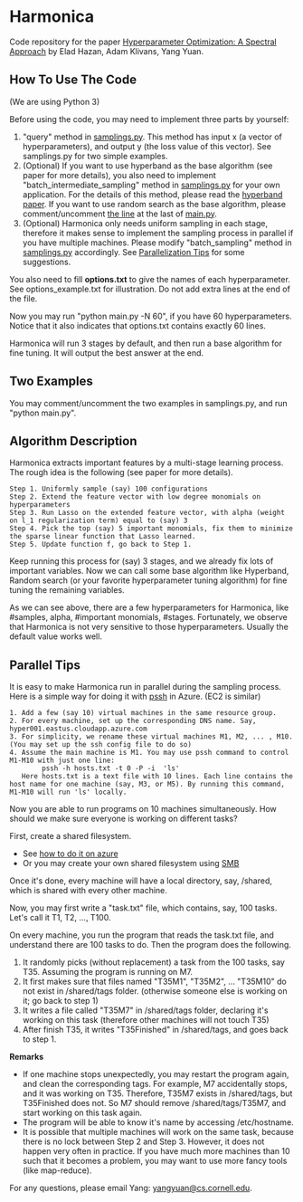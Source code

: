 # Harmonica
Code repository for the paper [Hyperparameter Optimization: A Spectral Approach](https://arxiv.org/abs/1706.00764) by Elad Hazan, Adam Klivans, Yang Yuan.

## How To Use The Code

(We are using Python 3)

Before using the code, you may need to implement three parts by yourself:
1. "query" method in [samplings.py](https://github.com/callowbird/Harmonica/blob/master/samplings.py). This method has input x (a vector of hyperparameters), and output y (the loss value of this vector). See samplings.py for two simple examples.
2. (Optional) If you want to use hyperband as the base algorithm (see paper for more details), you also need to implement "batch_intermediate_sampling" method in [samplings.py](https://github.com/callowbird/Harmonica/blob/master/samplings.py) for your own application. For the details of this method, please read the [hyperband paper](https://arxiv.org/abs/1603.06560). If you want to use random search as the base algorithm, please comment/uncomment [the line](https://github.com/callowbird/Harmonica/blob/master/main.py#L101) at the last of [main.py](https://github.com/callowbird/Harmonica/blob/master/main.py).
3. (Optional) Harmonica only needs uniform sampling in each stage, therefore it makes sense to implement the sampling process in parallel if you have multiple machines. Please modify "batch_sampling" method in [samplings.py](https://github.com/callowbird/Harmonica/blob/master/samplings.py) accordingly. See [Parallelization Tips](https://github.com/callowbird/Harmonica#parallel-tips) for some suggestions.

You also need to fill **options.txt** to give the names of each hyperparameter. See options_example.txt for illustration. Do not add extra lines at the end of the file.

Now you may run "python main.py -N 60", if you have 60 hyperparameters. Notice that it also indicates that options.txt contains exactly 60 lines.

Harmonica will run 3 stages by default, and then run a base algorithm for fine tuning. It will output the best answer at the end.

## Two Examples

You may comment/uncomment the two examples in samplings.py, and run "python main.py".

## Algorithm Description

Harmonica extracts important features by a multi-stage learning process. The rough idea is the following (see paper for more details).

    Step 1. Uniformly sample (say) 100 configurations
    Step 2. Extend the feature vector with low degree monomials on hyperparameters
    Step 3. Run Lasso on the extended feature vector, with alpha (weight on l_1 regularization term) equal to (say) 3
    Step 4. Pick the top (say) 5 important monomials, fix them to minimize the sparse linear function that Lasso learned.
    Step 5. Update function f, go back to Step 1.

Keep running this process for (say) 3 stages, and we already fix lots of important variables. Now we can call some base algorithm like Hyperband, Random search (or your favorite hyperparameter tuning algorithm) for fine tuning the remaining variables.

As we can see above, there are a few hyperparameters for Harmonica, like #samples, alpha, #important monomials, #stages. Fortunately, we observe that Harmonica is not very sensitive to those hyperparameters. Usually the default value works well.

## Parallel Tips
It is easy to make Harmonica run in parallel during the sampling process. Here is a simple way for doing it with [pssh](https://linux.die.net/man/1/pssh) in Azure. (EC2 is similar)

    1. Add a few (say 10) virtual machines in the same resource group.
    2. For every machine, set up the corresponding DNS name. Say, hyper001.eastus.cloudapp.azure.com
    3. For simplicity, we rename these virtual machines M1, M2, ... , M10. (You may set up the ssh config file to do so)
    4. Assume the main machine is M1. You may use pssh command to control M1-M10 with just one line:
            pssh -h hosts.txt -t 0 -P -i  'ls'
       Here hosts.txt is a text file with 10 lines. Each line contains the host name for one machine (say, M3, or M5). By running this command, M1-M10 will run 'ls' locally.

Now you are able to run programs on 10 machines simultaneously. How should we make sure everyone is working on different tasks?

First, create a shared filesystem.
* See [how to do it on azure](https://docs.microsoft.com/en-us/azure/storage/storage-how-to-use-files-linux)
* Or you may create your own shared filesystem using [SMB](https://help.ubuntu.com/community/How%20to%20Create%20a%20Network%20Share%20Via%20Samba%20Via%20CLI%20%28Command-line%20interface/Linux%20Terminal%29%20-%20Uncomplicated%2C%20Simple%20and%20Brief%20Way%21)

Once it's done, every machine will have a local directory, say, /shared, which is shared with every other machine.

Now, you may first write a "task.txt" file, which contains, say, 100 tasks. Let's call it T1, T2, ..., T100.

On every machine, you run the program that reads the task.txt file, and understand there are 100 tasks to do. Then the program does the following.


1. It randomly picks (without replacement) a task from the 100 tasks, say T35. Assuming the program is running on M7.
1. It first makes sure that files named "T35M1", "T35M2", ... "T35M10" do not exist in /shared/tags folder. (otherwise someone else is working on it; go back to step 1)
1. It writes a file called "T35M7" in /shared/tags folder, declaring it's working on this task (therefore other machines will not touch T35)
1. After finish T35, it writes "T35Finished" in /shared/tags, and goes back to step 1.

**Remarks**
* If one machine stops unexpectedly, you may restart the program again, and clean the corresponding tags. For example, M7 accidentally stops,
and it was working on T35. Therefore, T35M7 exists in /shared/tags, but T35Finished does not. So M7 should remove /shared/tags/T35M7,
and start working on this task again.
* The program will be able to know it's name by accessing /etc/hostname.
* It is possible that multiple machines will work on the same task, because there is no lock between Step 2 and Step 3. However, it does not happen very often in practice. If you have much more machines than 10 such that it becomes a problem, you may want to use more fancy tools (like map-reduce).


For any questions, please email Yang: yangyuan@cs.cornell.edu.